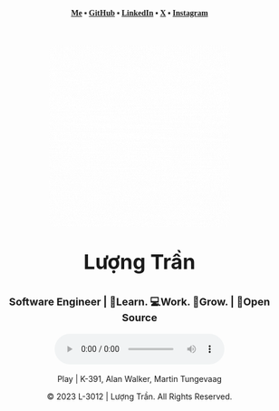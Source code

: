 <!--Header available -->

<!-- Main -->
<div class="main" align="center" style="margin-top: 20px;">
    <p style="font-weight: bold; font-family: Cambria, Cochin, Georgia, Times, 'Times New Roman', serif;' ">
        <a href="https://lov3five.github.io/about" target="_blank">Me</a> ▪
        <a href="https://github.com/lov3five" target="_blank">GitHub</a> ▪
        <a href="https://www.linkedin.com/in/luongtranstaff/" target="_blank">LinkedIn</a> ▪
        <a href="https://twitter.com/luongtranstaff" target="_blank">X</a> ▪
        <a href="https://instagram.com/nakervn" target="_blank">Instagram</a>
    </p>
    <div style="font-weight: bolder;">
        <img width="320px" style="border-radius:10px; margin-top: 35px;" src="./resource/gif/gif_logo.gif" />
        <p style="font-size: 36px">Lượng Trần</p>
        <p style="font-size: 18px">Software Engineer | 💫Learn. 💻Work. 🌱Grow. | 💚Open Source</p>
    </div>
    <div>
        <audio controls loop>
            <source src="./resource/audio/Play-K-391-Alan-Walker-Martin-Tungev.mp3" type="audio/mpeg">
            Your browser does not support the audio element.
        </audio>
        <p>Play | K-391, Alan Walker, Martin Tungevaag</p>
    </div>
</div>
<!-- Footer -->
<div class="footer" height="60px" align="center" style="margin-bottom: 0px;">
    <p>© 2023 L-3012 | Lượng Trần. All Rights Reserved.</p>
</div>
